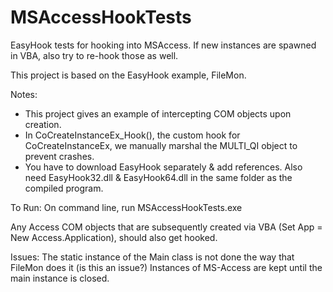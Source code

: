 MSAccessHookTests
=================

EasyHook tests for hooking into MSAccess. If new instances are spawned in VBA, also try to re-hook those as well.

This project is based on the EasyHook example, FileMon.

Notes:

* This project gives an example of intercepting COM objects upon creation.
* In CoCreateInstanceEx_Hook(), the custom hook for CoCreateInstanceEx, we manually marshal the MULTI_QI object to prevent crashes.
* You have to download EasyHook separately & add references. Also need EasyHook32.dll & EasyHook64.dll in the same folder as the compiled program.

To Run:
On command line, run MSAccessHookTests.exe <pid of MS-Access instance to hook>

Any Access COM objects that are subsequently created via VBA (Set App = New Access.Application), should also get hooked.

Issues:
The static instance of the Main class is not done the way that FileMon does it (is this an issue?)
Instances of MS-Access are kept until the main instance is closed.




